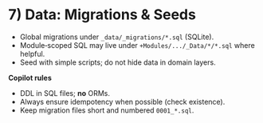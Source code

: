 # 7) Data: Migrations & Seeds

- Global migrations under `_data/_migrations/*.sql` (SQLite).  
- Module‑scoped SQL may live under `+Modules/.../_Data/*/*.sql` where helpful.  
- Seed with simple scripts; do not hide data in domain layers.

**Copilot rules**
- DDL in SQL files; **no** ORMs.  
- Always ensure idempotency when possible (check existence).  
- Keep migration files short and numbered `0001_*.sql`.
